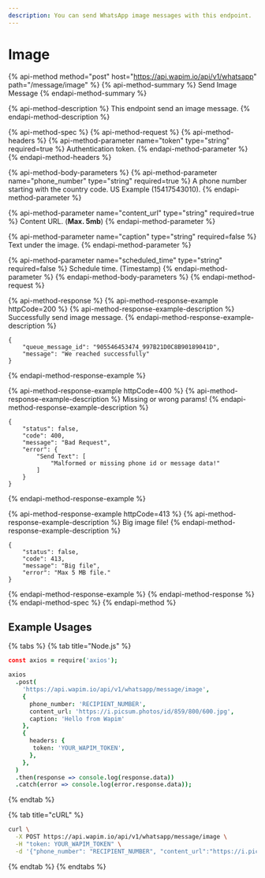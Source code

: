 ```yaml
---
description: You can send WhatsApp image messages with this endpoint.
---
```


# Image

{% api-method method="post" host="https://api.wapim.io/api/v1/whatsapp" path="/message/image" %}
{% api-method-summary %}
Send Image Message
{% endapi-method-summary %}

{% api-method-description %}
This endpoint send an image message.
{% endapi-method-description %}

{% api-method-spec %}
{% api-method-request %}
{% api-method-headers %}
{% api-method-parameter name="token" type="string" required=true %}
Authentication token.
{% endapi-method-parameter %}
{% endapi-method-headers %}

{% api-method-body-parameters %}
{% api-method-parameter name="phone\_number" type="string" required=true %}
A phone number starting with the country code. US Example \(15417543010\).
{% endapi-method-parameter %}

{% api-method-parameter name="content\_url" type="string" required=true %}
Content URL. \(**Max. 5mb**\)
{% endapi-method-parameter %}

{% api-method-parameter name="caption" type="string" required=false %}
Text under the image.
{% endapi-method-parameter %}

{% api-method-parameter name="scheduled\_time" type="string" required=false %}
Schedule time. \(Timestamp\)
{% endapi-method-parameter %}
{% endapi-method-body-parameters %}
{% endapi-method-request %}

{% api-method-response %}
{% api-method-response-example httpCode=200 %}
{% api-method-response-example-description %}
Successfully send image message.
{% endapi-method-response-example-description %}

```text
{
    "queue_message_id": "905546453474_997B21D0C8B90189041D",
    "message": "We reached successfully"
}
```
{% endapi-method-response-example %}

{% api-method-response-example httpCode=400 %}
{% api-method-response-example-description %}
Missing or wrong params!
{% endapi-method-response-example-description %}

```text
{
    "status": false,
    "code": 400,
    "message": "Bad Request",
    "error": {
        "Send Text": [
            "Malformed or missing phone id or message data!"
        ]
    }
}
```
{% endapi-method-response-example %}

{% api-method-response-example httpCode=413 %}
{% api-method-response-example-description %}
Big image file!
{% endapi-method-response-example-description %}

```text
{
    "status": false,
    "code": 413,
    "message": "Big file",
    "error": "Max 5 MB file."
}
```
{% endapi-method-response-example %}
{% endapi-method-response %}
{% endapi-method-spec %}
{% endapi-method %}

## Example Usages

{% tabs %}
{% tab title="Node.js" %}
```coffeescript
const axios = require('axios');

axios
  .post(
    'https://api.wapim.io/api/v1/whatsapp/message/image',
    {
      phone_number: 'RECIPIENT_NUMBER',
      content_url: 'https://i.picsum.photos/id/859/800/600.jpg',
      caption: 'Hello from Wapim'
    },
    {
      headers: {
       token: 'YOUR_WAPIM_TOKEN',
      },
    },
  )
  .then(response => console.log(response.data))
  .catch(error => console.log(error.response.data));
```
{% endtab %}

{% tab title="cURL" %}
```bash
curl \
  -X POST https://api.wapim.io/api/v1/whatsapp/message/image \
  -H "token: YOUR_WAPIM_TOKEN" \
  -d '{"phone_number": "RECIPIENT_NUMBER", "content_url":"https://i.picsum.photos/id/859/800/600.jpg",  "caption" : "Hello from Wapim"}'
```
{% endtab %}
{% endtabs %}

